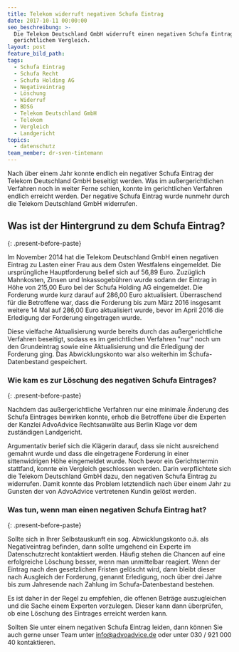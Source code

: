 ```yaml
---
title: Telekom widerruft negativen Schufa Eintrag
date: 2017-10-11 00:00:00
seo_beschreibung: >-
  Die Telekom Deutschland GmbH widerruft einen negativen Schufa Eintrag nach
  gerichtlichem Vergleich.
layout: post
feature_bild_path:
tags:
  - Schufa Eintrag
  - Schufa Recht
  - Schufa Holding AG
  - Negativeintrag
  - Löschung
  - Widerruf
  - BDSG
  - Telekom Deutschland GmbH
  - Telekom
  - Vergleich
  - Landgericht
topics:
  - datenschutz
team_member: dr-sven-tintemann
---
```



Nach &uuml;ber einem Jahr konnte endlich ein negativer Schufa Eintrag der Telekom Deutschland GmbH beseitigt werden. Was im au&szlig;ergerichtlichen Verfahren noch in weiter Ferne schien, konnte im gerichtlichen Verfahren endlich erreicht werden. Der negative Schufa Eintrag wurde nunmehr durch die Telekom Deutschland GmbH widerrufen.

## **Was ist der Hintergrund zu dem Schufa Eintrag?**
{: .present-before-paste}

Im November 2014 hat die Telekom Deutschland GmbH einen negativen Eintrag zu Lasten einer Frau aus dem Osten Westfalens eingemeldet. Die urspr&uuml;ngliche Hauptforderung belief sich auf 56,89 Euro. Zuz&uuml;glich Mahnkosten, Zinsen und Inkassogeb&uuml;hren wurde sodann der Eintrag in H&ouml;he von 215,00 Euro bei der Schufa Holding AG eingemeldet. Die Forderung wurde kurz darauf auf 286,00 Euro aktualisiert. &Uuml;berraschend&nbsp; f&uuml;r die Betroffene war, dass die Forderung bis zum M&auml;rz 2016 insgesamt weitere 14 Mal auf 286,00 Euro aktualisiert wurde, bevor im April 2016 die Erledigung der Forderung eingetragen wurde.

Diese vielfache Aktualisierung wurde bereits durch das au&szlig;ergerichtliche Verfahren beseitigt, sodass es im gerichtlichen Verfahren "nur" noch um den Grundeintrag sowie eine Aktualisierung und die Erledigung der Forderung ging. Das Abwicklungskonto war also weiterhin im Schufa-Datenbestand gespeichert.

### **Wie kam es zur L&ouml;schung des negativen Schufa Eintrages?**
{: .present-before-paste}

Nachdem das au&szlig;ergerichtliche Verfahren nur eine minimale &Auml;nderung des Schufa Eintrages bewirken konnte, erhob die Betroffene &uuml;ber die Experten der Kanzlei AdvoAdvice Rechtsanw&auml;lte aus Berlin Klage vor dem zust&auml;ndigen Landgericht.

Argumentativ berief sich die Kl&auml;gerin darauf, dass sie nicht ausreichend gemahnt wurde und dass die eingetragene Forderung in einer sittenwidrigen H&ouml;he eingemeldet wurde. Noch bevor ein Gerichtstermin stattfand, konnte ein Vergleich geschlossen werden. Darin verpflichtete sich die Telekom Deutschland GmbH dazu, den negativen Schufa Eintrag zu widerrufen. Damit konnte das Problem letztendlich nach &uuml;ber einem Jahr zu Gunsten der von AdvoAdvice vertretenen Kundin gel&ouml;st werden.

### **Was tun, wenn man einen negativen Schufa Eintrag hat?**
{: .present-before-paste}

Sollte sich in Ihrer Selbstauskunft ein sog. Abwicklungskonto o.&auml;. als Negativeintrag befinden, dann sollte umgehend ein Experte im Datenschutzrecht kontaktiert werden. H&auml;ufig stehen die Chancen auf eine erfolgreiche L&ouml;schung besser, wenn man unmittelbar reagiert. Wenn der Eintrag nach den gesetzlichen Fristen gel&ouml;scht wird, dann bleibt dieser nach Ausgleich der Forderung, genannt Erledigung, noch &uuml;ber drei Jahre bis zum Jahresende nach Zahlung im Schufa-Datenbestand bestehen.

Es ist daher in der Regel zu empfehlen, die offenen Betr&auml;ge auszugleichen und die Sache einem Experten vorzulegen. Dieser kann dann &uuml;berpr&uuml;fen, ob eine L&ouml;schung des Eintrages erreicht werden kann.

Sollten Sie unter einem negativen Schufa Eintrag leiden, dann k&ouml;nnen Sie auch gerne unser Team unter info@advoadvice.de oder unter 030 / 921 000 40 kontaktieren.

&nbsp;